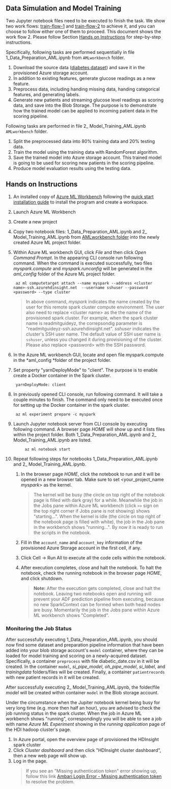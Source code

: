 ## Data Simulation and Model Training


Two Jupyter notebook files need to be executed to finish the task. We show two work flows: [train-flow-1](../HDInsight%20Spark/train-flow-1.md) and [train-flow-2](train-flow-2.md) to achieve it, and you can choose to follow either one of them to proceed. This document shows the work flow 2. Please follow Section [Hands on Instructions](steps) for step-by-step instructions.

Specifically, following tasks are performed sequentially in file 1\_Data\_Preparation\_AML.ipynb from `AMLworkbench` folder. 

1. Download the source data ([diabetes dataset](https://archive.ics.uci.edu/ml/])) and save it in the provisioned Azure storage account.
2. In addition to existing features, generate glucose readings as a new feature.  
3. Preprocess data, including handing missing data, handing categorical features,  and generating labels.
4. Generate new patients and streaming glucose level readings as scoring data, and save into the Blob Storage. The purpose is to demonstrate how the trained model can be applied to incoming patient data in the scoring pipeline.

Following tasks are performed in file 2\_ Model\_Training\_AML.ipynb `AMLworkbench` folder. 

1. Split the preprocessed data into 80% training data and 20% testing data.
2. Train the model using the training data with RandomForest algorithm.
3. Save the trained model into Azure storage account. This trained model is going to be used for scoring new patients in the scoring pipeline.
4. Produce model evaluation results using the testing data.
 

<a name="steps"></a>
## Hands on Instructions

1. An installed copy of [Azure ML Workbench](https://docs.microsoft.com/en-us/azure/machine-learning/preview/overview-what-is-azure-ml) following the [quick start installation guide](https://docs.microsoft.com/en-us/azure/machine-learning/preview/quickstart-installation) to install the program and create a workspace.
1. Launch Azure ML Workbench
1. Create a new project
1. Copy two notebook files: 1\_Data\_Preparation\_AML.ipynb and 2\_ Model\_Training\_AML.ipynb from [AMLworkbench folder](./AMLworkbench) into the newly created Azure ML project folder.
1. Within Azure ML workbench GUI, click *File* and then click *Open Command Prompt*. In the appearing CLI console run following command. When the command is executed successfully, two files *myspark.compute* and *myspark.runconfig* will be generated in the *aml_config* folder of the Azure ML project folder.
    
        az ml computetarget attach --name myspark --address <cluster name>-ssh.azurehdinsight.net  --username sshuser --password <password> --type cluster

	> In above command, *myspark* indicates the name created by the user for this remote spark cluster compute environment. The user also need to replace <cluster name\> as the the name of the provisioned spark cluster. For example, when the spark cluster name is readmitguideyz, the correpsondig parameter is "readmitguideyz-ssh.azurehdinsight.net". *sshuser* indicates the cluster's SSH user name. The default value of SSH user name is `sshuser`, unless you changed it during provisioning of the cluster. Please also replace <password\> with the SSH password.  

1. In the Azure ML workbench GUI, locate and open file myspark.compute in the *aml_config *folder of the project folder. 
1. Set property "yarnDeployMode" to "client". The purpose is to enable create a Docker container in the Spark cluster. 

		yarnDeployMode: client
1. In previously opened CLI console, run following command. It will take a couple minutes to finish. The command only need to be executed once for setting up the Docker container in the spark cluster. 
       
   		az ml experiment prepare -c myspark

1. Launch Jupyter notebook server from CLI console by executing following command. A browser page *HOME* will show up and it lists files within the project folder. Both 1\_Data\_Preparation\_AML.ipynb and 2\_ Model\_Training\_AML.ipynb are listed.
  
        	az ml notebook start

1. Repeat following steps for notebooks 1\_Data\_Preparation\_AML.ipynb and 2\_ Model\_Training\_AML.ipynb.	

	1.  In the browser page *HOME*, click the notebook to run and it will be opened in a new browser tab. Make sure to set <your\_project\_name *myspark*> as the kernel.
		
		> The kernel will be busy (the circle on top right of the notebook page is filled with dark gray) for a while. Meanwhile the job in the Jobs pane within Azure ML workbench (click `>>` sign on the top right corner if Jobs pane is not showing) shows "starting...". When the kernel is idle (the circle on top right of the notebook page is filled with white), the job in the Job pane in the workbench shows "running...". By now it is ready to run the scripts in the notebook.

	1. Fill in the `account_name` and `account_key` information of the provisioned Azure Storage account in the first cell, if any.
	1. Click Cell -> Run All to execute all the code cells within the notebook.
	1. After execution completes, close and halt the notebook. To halt the notebook, check the running notebook in the browser page *HOME*, and click shutdown. 
		
		> **Note:** After the execution gets completed, close and halt the notebook. Leaving two notebooks open and running will prevent your ADF prediction pipeline from executing, because no new SparkContext can be formed when both head nodes are busy. Momentarily the job in the Jobs pane within Azure ML workbench shows "Completed".


### Monitoring the Job Status

After successfully executing 1\_Data\_Preparation\_AML.ipynb,  you should now find some dataset and preparation pipeline information that have been added into your blob storage account's `model` container, where they can be loaded for model training and scoring on a newly-acquired dataset. Specifically, a container `preprocess`  with file diabetic\_date.csv in it will be created. In the container `model`, *si_pipe_model*, *oh_pipe_model*, *si_label*, and *trainingdata* folders/files will be created. Finally, a container `patientrecords` with new patient records in it will be created.

After successfully executing 2\_ Model\_Training\_AML.ipynb, the folder/file *model* will be created within container `model` in the Blob storage account.


Under the circumstance when the Jupiter notebook kernel being busy for very long time (e.g. more then half an hour), you are advised to check the job running status in the spark cluster. When the job in Azure ML workbench shows "running", correspondingly you will be able to see a job with name *Azure ML Experiment* showing in the *running application* page of the HDI hadoop cluster's page. 

1. In Azure portal, open the overview page of provisioned the HDInsight spark cluster
1. Click *Cluster dashboard* and then click "HDInsight cluster dashboard", then a new web page will show up.
2. Log in the page.
	> If you see an "Missing authentication token" error showing up, follow this link [Ambari Login Error - Missing authentication token](https://social.msdn.microsoft.com/Forums/en-US/015e19c2-54f7-4286-8ce2-071b5f6b0d36/ambari-login-erro-missing-authentication-token?forum=hdinsight) to resolve the problem.







